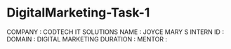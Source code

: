 # DigitalMarketing-Task-1
COMPANY : CODTECH IT SOLUTIONS
NAME : JOYCE MARY S
INTERN ID : 
DOMAIN : DIGITAL MARKETING
DURATION :
MENTOR :

